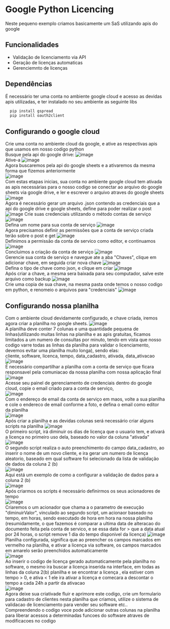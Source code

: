 # Google Python Licencing
Neste pequeno exemplo criamos basicamente um SaS utilizando apis do google

## Funcionalidades

- Validação de licenciamento via API
- Geração de licenças automaticas
- Gerenciemnto de licenças

## Dependências

É necessário ter uma conta no ambiente google cloud e acesso as devidas apis utilizadas, e ter instalado no seu ambiente as seguinte libs

```bash
  pip install gspread
  pip install oauth2client
```


## Configurando o google cloud

Crie uma conta no ambiente cloud da google, e ative as respectivas apis que usamos em nosso codigo python
<br />
Busque pela api do google drive:
![image](https://user-images.githubusercontent.com/21156270/233754676-001cd6bf-f120-407c-b1cd-6b8667940cde.png)
<br />
Ative-a
![image](https://user-images.githubusercontent.com/21156270/233754758-fdb1e106-f17a-4338-863a-bc204e1e9c26.png)
<br />
Agora buscaremos pela api do google sheets e a ativaremos da mesma forma que fizemos anteriormente
<br />
![image](https://user-images.githubusercontent.com/21156270/233754841-f0fd9599-7982-4556-9e65-f45ef89992fc.png)
<br />
Com estas etapas inicias, sua conta no ambiente google cloud tem ativada as apis necessárias para o nosso codigo se conectar ao arquivo do google sheets via google drive, e ler e escrever o arquivo atraves do google sheets
<br />
![image](https://user-images.githubusercontent.com/21156270/233754436-b5ae74ba-c42c-44a1-a7f2-283150fa85a0.png)
<br />
Agora é necessário gerar um arquivo .json contendo as credenciais que a api do google drive e google sheets, define para poder realizar o post
<br />
![image](https://user-images.githubusercontent.com/21156270/233754998-74d1d09a-c859-4d53-9c32-781943ecd09c.png)
Crie suas credenciais utilizando o método contas de serviço
<br />
![image](https://user-images.githubusercontent.com/21156270/233755372-205cdb9b-36c1-4d2c-90b2-04f9a8b262c8.png)
<br />
Defina um nome para sua conta de serviço
![image](https://user-images.githubusercontent.com/21156270/233755454-2981f7e2-d06a-4bec-89c9-5c05ccf6fd3f.png)
<br />
Agora precisamos definir as permissões que a conta de serviço criada terão sobre o post e get
![image](https://user-images.githubusercontent.com/21156270/233755570-a11dc766-d3d1-4178-a952-9e345a7e8a5d.png)
<br />
Definimos a permissão da conta de servico como editor, e continuamos
![image](https://user-images.githubusercontent.com/21156270/233755595-d5bd2917-3d28-4185-bfd7-81f4b7ee7e1e.png)
<br />
Concluimos a criação da conta de serviço
![image](https://user-images.githubusercontent.com/21156270/233755644-b643c286-ef29-4e2e-a60c-a12911971dc7.png)
<br />
Gerencie sua conta de serviço e navegue ate a aba "Chaves", clique em adicionar chave, em seguida criar nova chave
![image](https://user-images.githubusercontent.com/21156270/233755732-2e5a9a7e-2e52-4f6a-a3b6-7e47aabfbfbf.png)
<br />
Defina o tipo de chave como json, e clique em criar
![image](https://user-images.githubusercontent.com/21156270/233755768-39c19608-5319-4c4d-a3bc-fd89c8d8be94.png)
<br />
Após criar a chave, a mesma sera baixada para seu computador, salve este arquivo como backup
![image](https://user-images.githubusercontent.com/21156270/233755819-7b67bbd7-0ab8-4a34-86d9-0baf5339d3e1.png)
<br />
Crie uma copia de sua chave, na mesma pasta onde temos o nosso codigo em python, e renomeio o arquivos para "credenciais"
![image](https://user-images.githubusercontent.com/21156270/233756240-048bc1b4-d005-49c7-bd76-0917b31aef8f.png)
<br />
## Configurando nossa planilha
Com o ambiente cloud devidamente configurado, e chave criada, iremos agora criar a planilha no google sheets.
![image](https://user-images.githubusercontent.com/21156270/233756970-ed6a252b-7407-4e76-96e6-374612361301.png)
<br />
A planilha deve conter 7 colunas e uma quantidade pequena de linhas(utilizando muitas linhas na planilha e as apis gratuitas, ficamos limitados a um numero de consultas por minuto, tendo em vista que nosso codigo varre todas as linhas da planilha para validar o licenciamento, devemos evitar uma planilha muito longa), sendo elas:
<br />
cliente,	software,	licenca,	tempo,	data_cadastro,	ativada,	data_ativacao
<br />
![image](https://user-images.githubusercontent.com/21156270/233757009-da4f1629-e65a-402a-a55c-3620e2dce00e.png)
<br />
É necessário compartilhar a planilha com a conta de serviço que ficara responsavel pela comuniacao da nossa planilha com nossa aplicação final
<br />
![image](https://user-images.githubusercontent.com/21156270/233757524-278c1365-b81d-4147-a153-e52e7486be6f.png)
<br />
Acesse seu painel de gerenciamento de credenciais dentro do google cloud, copie o email criado para a conta de serviço,
<br />
![image](https://user-images.githubusercontent.com/21156270/233757571-7d234d17-1900-4620-aaac-18043ef7d787.png)
<br />
Com o endereço de email da conta de serviço em maos, volte a sua planilha e cole o endereco de email conforme a foto, e defina o email como editor da planilha
<br />
![image](https://user-images.githubusercontent.com/21156270/233757698-3cd42cda-15cb-40f2-b9d6-84017faf8e16.png)
<br />
Após criar a planilha e as devidas colunas será necessário criar alguns scripts na planilha
![image](https://user-images.githubusercontent.com/21156270/233757160-317399d7-0597-4634-aa52-771d9843ad1f.png)
<br />
O primeiro script, irá diminuir os dias de licença que o usuario tem, e ativará a licença no primeiro uso dela, baseado no valor da coluna "ativada"
<br />
![image](https://user-images.githubusercontent.com/21156270/233763849-f315ec90-bc58-48ea-a684-36cdcb3da3ad.png)
<br />
O segundo script realiza o auto preenchimento do campo data_cadastro, ao inserir o nome de um novo cliente, e ira gerar um numero de licença aleatorio, baseado em qual software foi selecionado da lista de validação de dados da coluna 2 (b)
<br />
![image](https://user-images.githubusercontent.com/21156270/233763905-cc4c138e-74ad-43d5-b71b-91d860b53c73.png)
<br />
Aqui está um exemplo de como a configurar a validação de dados para a coluna 2 (b)
<br />
![image](https://user-images.githubusercontent.com/21156270/233764070-eb213e81-822d-4d2c-8b81-787a6a02a735.png)
<br />
Após criarmos os scripts é necessário definirmos os seus acionadores de tempo
<br />
![image](https://user-images.githubusercontent.com/21156270/233757815-50174b38-86a3-45e4-97b9-54e56f0720cc.png)
<br />
Criaremos o um acionador que chama a o parametro de execução "diminuirValor", vinculado ao segundo script, um acionaor baseado no tempo, em horas, sendo executado de hora em hora na nossa planilha
(resumidamente, o que fazemos é comparar a ultima data de alteracao do documento feita pela conta de servico, e se essa data for > que a data atual por 24 horas, o script remove 1 dia do tempo disponivel da licença)
![image](https://user-images.githubusercontent.com/21156270/233757911-3ae4a306-88b9-4265-b836-1d2a5bf27784.png)
<br /> 
Planilha configurada, significa que ao preencher os campos marcados em vermelho na planilha, e ativar a licença via software, os campos marcados em amarelo serão preenchidos automaticamente
<br />
![image](https://user-images.githubusercontent.com/21156270/233764148-db6dfeb0-073c-4b69-b381-b9dd9001f4e6.png)
<br /> 
Ao inserir o codigo de licença gerado automaticamente pela planilha no software, o mesmo ira buscar a licença inserida na interface, em todas as linhas da coluna 2(b) planilha e se encontrar a licença , ela estiver com tempo > 0, e ativa < 1 ele ira ativar a licença e comecara a descontar o tempo a cada 24h a partir da ativacao
<br/>
![image](https://user-images.githubusercontent.com/21156270/233764395-83bc80d1-2e2d-406c-8d79-2b031185d3d9.png)
<br/>
Agora deixe sua criativade fluir e aprimore este codigo, crie um formulario para cadastro de clientes nesta planilha que criamos, utilize o sistema de validacao de licenciamento para vender seu software etc..
<br/>
Compreendendo o codigo voce pode adicionar outras colunas na planilha para liberar acessos a determinadas funcoes do software atraves de modificacoes no codigo

